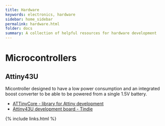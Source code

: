 ```yaml
---
title: Hardware
keywords: electronics, hardware
sidebar: home_sidebar
permalink: hardware.html
folder: docs
summary: A collection of helpful resources for hardware development
---
```


# Microcontrollers

## Attiny43U

Micontroller designed to have a low power consumption and an integrated boost converter to be able to be powered from a single 1.5V battery.

* [ATTinyCore - library for Attiny development](https://github.com/SpenceKonde/ATTinyCore)
* [Attiny43U development board - Tindie](https://www.tindie.com/products/drazzy/attiny43-wintegrated-boost-arduino-compatible/)


{% include links.html %}
